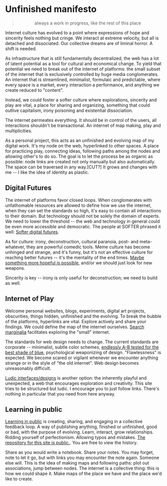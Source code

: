 <script>
  import Paragraph from '../../components/common/Paragraph.svelte';
</script>

# Unfinished manifesto
> always a work in progress, like the rest of this place

Internet culture has evolved to a point where expressions of hope and sincerity feels nothing but cringe. We interact at extreme velocity, but all is detached and dissociated. Our collective dreams are of liminal horror. A shift is needed.

As infrastructure that is still fundamentally decentralized, the web has a lot of latent potential as a tool for cultural and economical change. To yield that potential we need to break out of the internet of platforms: the small subset of the internet that is exclusively controlled by huge media conglomerates. An internet that is streamlined, minimalist, formulaic and predictable, where every space is a market, every interaction a performance, and anything we create reduced to "content". 

Instead, we could foster a softer culture where explorations, sincerity and play are vital, a place for sharing and organizing, something that could outlive capitalism, irony poisoning and existential dissociation.

The internet permeates everything. It should be in control of the users, all interactions shouldn't be transactional. An internet of map making, play and multiplicities.

As a personal project, this acts as an unfinished and evolving map of my digital work. It's my node on the web, hyperlinked to other spaces. A place for practicing play, connecting ideas, following paths among the nodes and allowing other's to do so. The goal is to let the process be as organic as possible: node links are created not only manually but also automatically. The space can be traversed in any way.[CUT?] It grows and changes with me -- I like the idea of identity as plastic. 

## Digital Futures
The internet of platforms favor closed loops. When conglomerates with unfathomable resources are allowed to define how we use the internet, when they can set the standards so high, it's easy to contain all interactions to their domain. But technology should not be solely the domain of experts. We need to lower the threshold -- the web and technology in general could be even more accessible and democratic. The people at SOFTER phrased it well: [Softer digital futures](https://softer.website/softer).

As for culture: irony, deconstruction, cultural paranoia, post- and meta-whatever, they are powerful comedic tools. Meme culture has become unhinged and strange, and it's funny, but it's not an effective culture for reaching better futures -- it's the mentality of the end times. 
[Maybe something more hopeful is possible](https://beforewegoblog.com/purity-and-futures-of-hard-work-by-ada-palmer/), and/or we should just look for new weapons. 

Sincerity is key -- irony is only useful for deconstruction; we need to build as well.

## Internet of Play
Welcome personal websites, blogs, experiments, digital art projects, obscurities, things hidden, unfinished and the evolving. To break the bubble of the platforms, hyperlinks are vital. Explore actively and share your findings. We could define the map of the internet ourselves. [Search marginalia](https://search.marginalia.nu/) facilitates exploring the "small" internet.

The standards for web design needs to change. The current standards are corporate -- minimalist, subtle color schemes, [endlessly A-B tested for the best shade of blue](https://stopdesign.com/archive/2009/03/20/goodbye-google.html), psychological weaponizing of design. "Flawlessness" is expected. We become scared or vigilant whenever we encounter anything strange or in the style of "the old internet". Web design becomes unreasonably difficult.

[Ludic interfaces/designs](https://en.wikipedia.org/wiki/Ludic_interface) is another option: the inherently playful and unexpected, a web that encourages exploration and creativity. This site tries to be structured but ludic. I encourage you to just follow links. There's nothing in particular that you need from here anyway.

## Learning in public
[Learning in public](https://www.swyx.io/learn-in-public/) is creating, sharing, and engaging in a collective feedback loop. A way of publishing anything, finished or unfinished, good or bad, with the purpose of evolving. Learn, interact, grow relationships. Ridding yourself of perfectionism. Allowing typos and mistakes. [The repository for this site is public.](https://github.com/palmdrop/hypervivid). You are free to view the history.

Share as you would write a notebook. Share your notes. You may forget, note to let it go, but with links you may encounter the note again. Someone else will. This is the idea of making maps and following paths: plot out associations, jump between nodes. The internet is a collective thing: this is how we could shape it. Make maps of the place we have and the place we'd like to create.

<style>
  blockquote {
    padding-left: 0;
    text-align: center;
  }
</style>